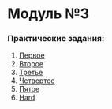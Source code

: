 # Модуль №3
### Практические задания:

1) [Первое](module_3_1.py)
2) [Второе](module_3_2.py)
3) [Третье](module_3_3.py)
4) [Четвертое](module_3_4.py)
5) [Пятое](module_3_5.py)
6) [Hard](module_3_hard.py)